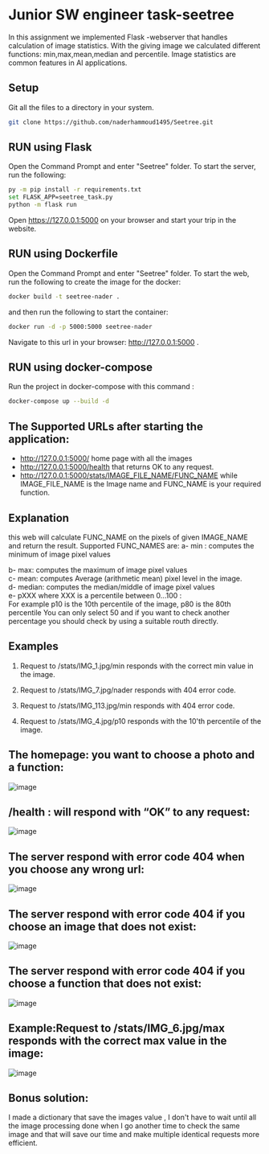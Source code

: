 # Junior SW engineer task-seetree
In this assignment we implemented Flask -webserver that handles calculation of image statistics.
With the giving image we calculated different functions: min,max,mean,median and percentile.
Image statistics are common features in AI applications.

## Setup
Git all the files to a directory in your system.
```bash
git clone https://github.com/naderhammoud1495/Seetree.git
```

## RUN using Flask

Open the Command Prompt and enter "Seetree" folder.
To start the server, run the following:
```bash
py -m pip install -r requirements.txt
set FLASK_APP=seetree_task.py
python -m flask run 
```
Open https://127.0.0.1:5000 on your browser and start your trip in the website. 

## RUN using Dockerfile

Open the Command Prompt and enter "Seetree" folder.
To start the web, run the following to create the image for the docker:
```bash
docker build -t seetree-nader .
```
and then run the following to start the container:
```bash
docker run -d -p 5000:5000 seetree-nader
```
Navigate to this url in your browser: http://127.0.0.1:5000 . 

## RUN using docker-compose

Run the project in docker-compose with this command :
```bash
docker-compose up --build -d
```

## The Supported URLs after starting the application:
* http://127.0.0.1:5000/ 
  home page with all the images
* http://127.0.0.1:5000/health
  that returns OK to any request.
* http://127.0.0.1:5000/stats/IMAGE_FILE_NAME/FUNC_NAME
  while IMAGE_FILE_NAME is the Image name and FUNC_NAME is your required function. 

## Explanation
this web will calculate FUNC_NAME on the pixels of given IMAGE_NAME and return the result.
 Supported FUNC_NAMES are:
a- min : computes the minimum of image pixel values                                                                                                     
                                                                                         
b- max:  computes the maximum of image pixel values                                                                                                                                                 
c- mean: computes Average (arithmetic mean) pixel level in the image.                                                  
d- median: computes the median/middle of image pixel values                                                                       
e-  pXXX where XXX is a percentile between 0...100 :                                                           
For example p10 is the 10th percentile of the image, p80 is the 80th percentile
You can only select 50 and if you want to check another percentage you should check by using a suitable routh directly.

## Examples
1. Request to /stats/IMG_1.jpg/min responds with the correct min value in the
   image.

2. Request to /stats/IMG_7.jpg/nader responds with 404 error code.

3. Request to /stats/IMG_113.jpg/min responds with 404 error code.

4. Request to /stats/IMG_4.jpg/p10 responds with the 10'th percentile of the image.

## The homepage: you want to choose a photo and a function:
![image](https://user-images.githubusercontent.com/57456841/120870071-9f1f4d00-c5a0-11eb-999a-adaeb79e3d03.png)

## /health : will respond with “OK” to any request:
![image](https://user-images.githubusercontent.com/57456841/120870231-1359f080-c5a1-11eb-8318-6d80670abbac.png)

## The server respond with error code 404 when you choose any wrong url:
![image](https://user-images.githubusercontent.com/57456841/120870477-b6ab0580-c5a1-11eb-8eb9-d155ed11f19d.png)

## The server respond with error code 404 if you choose an image that does not exist:
![image](https://user-images.githubusercontent.com/57456841/120870644-1bfef680-c5a2-11eb-8b4c-998cfa34206c.png)

## The server respond with error code 404 if you choose a function that does not exist:
![image](https://user-images.githubusercontent.com/57456841/120870732-52d50c80-c5a2-11eb-9f83-3162dd303cdf.png)

## Example:Request to /stats/IMG_6.jpg/max responds with the correct max value in the image:
![image](https://user-images.githubusercontent.com/57456841/120870967-15bd4a00-c5a3-11eb-9031-0ea1d76437df.png)

## Bonus solution:
I made a dictionary that save the images value , I don't have to wait until all the image processing done when I go another time to check the same image and that will save our time and make multiple identical requests more efficient.






